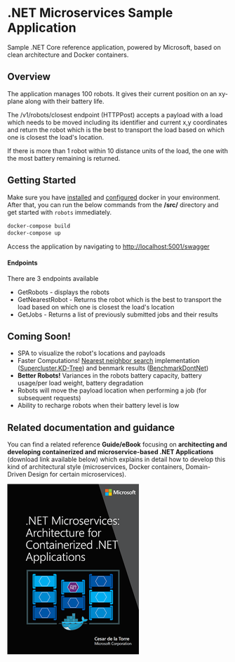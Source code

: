 # .NET Microservices Sample Application

Sample .NET Core reference application, powered by Microsoft, based on clean architecture and Docker containers.

## Overview ###
 
The application manages 100 robots. It gives their current position on an xy-plane along with their battery life. 

The /v1/robots/closest endpoint (HTTPPost) accepts a payload with a load which needs to be moved including its identifier and current x,y coordinates and return the robot which is the best to transport the load based on which one is closest the load's location. 

If there is more than 1 robot within 10 distance units of the load, the one with the most battery remaining is returned.

## Getting Started

Make sure you have [installed](https://docs.docker.com/docker-for-windows/install/) and [configured](https://github.com/dotnet-architecture/eShopOnContainers/wiki/Windows-setup#configure-docker) docker in your environment. After that, you can run the below commands from the **/src/** directory and get started with `robots` immediately.

```powershell
docker-compose build
docker-compose up
```

Access the application by navigating to [http://localhost:5001/swagger](http://localhost:5001/swagger)

#### Endpoints
There are 3 endpoints available
* GetRobots - displays the robots
* GetNearestRobot - Returns the robot which is the best to transport the load based on which one is closest the load's location 
* GetJobs - Returns a list of previously submitted jobs and their results

## Coming Soon! ##

* SPA to visualize the robot's locations and payloads
* Faster Computations! [Nearest neighbor search](https://en.wikipedia.org/wiki/Nearest_neighbor_search#Approximate_nearest_neighbor) implementation ([Supercluster.KD-Tree](https://github.com/ericreg/Supercluster.KDTree/wiki)) and benmark results ([BenchmarkDontNet](https://benchmarkdotnet.org/articles/overview.html))
* **Better Robots!** Variances in the robots battery capacity, battery usage/per load weight, battery degradation
* Robots will move the payload location when performing a job (for subsequent requests)
* Ability to recharge  robots when their battery level is low

## Related documentation and guidance

You can find a related reference **Guide/eBook** focusing on **architecting and developing containerized and microservice-based .NET Applications** (download link available below) which explains in detail how to develop this kind of architectural style (microservices, Docker containers, Domain-Driven Design for certain microservices).

[![](img/architecture-book-cover-large-we.png)](https://aka.ms/microservicesebook)